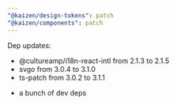 ```yaml
---
"@kaizen/design-tokens": patch
"@kaizen/components": patch
---
```


Dep updates:

- @cultureamp/i18n-react-intl from 2.1.3 to 2.1.5
- svgo from 3.0.4 to 3.1.0
- ts-patch from 3.0.2 to 3.1.1

* a bunch of dev deps
